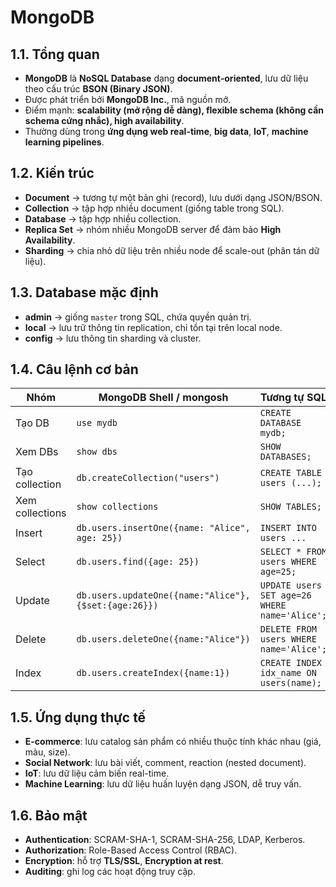 # MongoDB


## 1.1. Tổng quan

* **MongoDB** là **NoSQL Database** dạng **document-oriented**, lưu dữ liệu theo cấu trúc **BSON (Binary JSON)**.
* Được phát triển bởi **MongoDB Inc.**, mã nguồn mở.
* Điểm mạnh: **scalability (mở rộng dễ dàng), flexible schema (không cần schema cứng nhắc), high availability**.
* Thường dùng trong **ứng dụng web real-time**, **big data**, **IoT**, **machine learning pipelines**.

## 1.2. Kiến trúc

* **Document** → tương tự một bản ghi (record), lưu dưới dạng JSON/BSON.
* **Collection** → tập hợp nhiều document (giống table trong SQL).
* **Database** → tập hợp nhiều collection.
* **Replica Set** → nhóm nhiều MongoDB server để đảm bảo **High Availability**.
* **Sharding** → chia nhỏ dữ liệu trên nhiều node để scale-out (phân tán dữ liệu).
  
## 1.3. Database mặc định

* **admin** → giống `master` trong SQL, chứa quyền quản trị.
* **local** → lưu trữ thông tin replication, chỉ tồn tại trên local node.
* **config** → lưu thông tin sharding và cluster.

## 1.4. Câu lệnh cơ bản

| Nhóm            | MongoDB Shell / mongosh                               | Tương tự SQL                                  |
| --------------- | ----------------------------------------------------- | --------------------------------------------- |
| Tạo DB          | `use mydb`                                            | `CREATE DATABASE mydb;`                       |
| Xem DBs         | `show dbs`                                            | `SHOW DATABASES;`                             |
| Tạo collection  | `db.createCollection("users")`                        | `CREATE TABLE users (...);`                   |
| Xem collections | `show collections`                                    | `SHOW TABLES;`                                |
| Insert          | `db.users.insertOne({name: "Alice", age: 25})`        | `INSERT INTO users ...`                       |
| Select          | `db.users.find({age: 25})`                            | `SELECT * FROM users WHERE age=25;`           |
| Update          | `db.users.updateOne({name:"Alice"}, {$set:{age:26}})` | `UPDATE users SET age=26 WHERE name='Alice';` |
| Delete          | `db.users.deleteOne({name:"Alice"})`                  | `DELETE FROM users WHERE name='Alice';`       |
| Index           | `db.users.createIndex({name:1})`                      | `CREATE INDEX idx_name ON users(name);`       |

## 1.5. Ứng dụng thực tế

* **E-commerce**: lưu catalog sản phẩm có nhiều thuộc tính khác nhau (giá, màu, size).
* **Social Network**: lưu bài viết, comment, reaction (nested document).
* **IoT**: lưu dữ liệu cảm biến real-time.
* **Machine Learning**: lưu dữ liệu huấn luyện dạng JSON, dễ truy vấn.
  
## 1.6. Bảo mật

* **Authentication**: SCRAM-SHA-1, SCRAM-SHA-256, LDAP, Kerberos.
* **Authorization**: Role-Based Access Control (RBAC).
* **Encryption**: hỗ trợ **TLS/SSL**, **Encryption at rest**.
* **Auditing**: ghi log các hoạt động truy cập.

